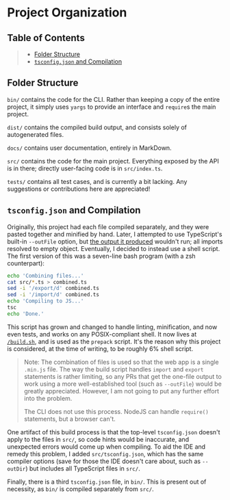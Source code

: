# Project Organization

## Table of Contents

> - [Folder Structure][1]
> - [`tsconfig.json` and Compilation][2]

## Folder Structure

`bin/` contains the code for the CLI. Rather than keeping a copy of the
entire project, it simply uses `yargs` to provide an interface and `require`s
the main project.

`dist/` contains the compiled build output, and consists solely of
autogenerated files.

`docs/` contains user documentation, entirely in MarkDown.

`src/` contains the code for the main project. Everything exposed by the API is
in there; directly user-facing code is in `src/index.ts`.

`tests/` contains all test cases, and is currently a bit lacking. Any
suggestions or contributions here are appreciated!

## `tsconfig.json` and Compilation

Originally, this project had each file compiled separately, and they were
pasted together and minified by hand. Later, I attempted to use TypeScript's
built-in `--outFile` option, but [the output it produced][3] wouldn't run; all
imports resolved to empty object. Eventually, I decided to instead use a shell
script. The first version of this was a seven-line bash program (with a zsh
counterpart):

```bash
echo 'Combining files...'
cat src/*.ts > combined.ts
sed -i '/export/d' combined.ts
sed -i '/import/d' combined.ts
echo 'Compiling to JS...'
tsc
echo 'Done.'
```

This script has grown and changed to handle linting, minification, and now even
tests, and works on any POSIX-compliant shell. It now lives at
[`/build.sh`][4], and is used as the `prepack` script. It's the reason why this
project is considered, at the time of writing, to be roughly 6% shell script.

> Note: The combination of files is used so that the web app is a single
> `.min.js` file. The way the build script handles `import` and `export`
> statements is rather limiting, so any PRs that get the one-file output to
> work using a more well-established tool (such as `--outFile`) would be
> greatly appreciated. However, I am not going to put any further effort into
> the problem.
> 
> The CLI does not use this process. NodeJS can handle `require()` statements,
> but a browser can't.

One artifact of this build process is that the top-level `tsconfig.json`
doesn't apply to the files in `src/`, so code hints would be inaccurate, and
unexpected errors would come up when compiling. To aid the IDE and remedy this
problem, I added `src/tsconfig.json`, which has the same compiler options (save
for those the IDE doesn't care about, such as `--outDir`) but includes all
TypeScript files in `src/`.

Finally, there is a third `tsconfig.json` file, in `bin/`. This is present out
of necessity, as `bin/` is compiled separately from `src/`.

<!-- MarkDown, why don't you have anything I can do about long URLs? -->
[1]: #folder-structure
[2]: #tsconfigjson-and-compilation
[3]: https://github.com/bbrk24/lexifer-ts/blob/66059471e847beee111863df0f9a27367fd5155f/dist/index.js
[4]: ../build.sh
